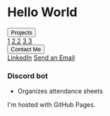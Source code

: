 <!DOCTYPE html>
<html>
	<head>
		<meta name="viewport" content="width=device-width, initial-scale=1">
	</head>
	<link href="StyleSheet.css" rel="stylesheet">
	<body>
		<h1>Hello World</h1>
		<div class="dropdown">
  			<button class="projectDrop">
  				Projects
  			</button>
  			<div class="dropdown-content">
    			<a href="#">1</a>
    			<a href="#">2 2</a>
   				<a href="#">3 3</a>
  			</div>
  			<button class="contactDrop">
  				Contact Me
  			</button>
  			<div class="dropdown-content">
    			<a href="#">LinkedIn</a>
    			<a href="#">Send an Email</a>
  			</div>
		</div>
		<h3>Discord bot</h3>
		<ul>
			<li>Organizes attendance sheets</li>
		</ul>
		<p>I'm hosted with GitHub Pages.</p>
	</body>
</html> 